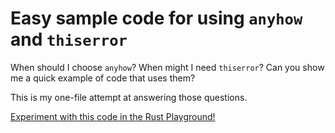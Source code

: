 # Easy sample code for using `anyhow` and `thiserror`

When should I choose `anyhow`? When might I need `thiserror`?
Can you show me a quick example of code that uses them?

This is my one-file attempt at answering those questions.

[Experiment with this code in the Rust Playground!](https://play.rust-lang.org/?version=stable&mode=debug&edition=2018&gist=be4b6e57750fd5938c12bd323ae42544)
